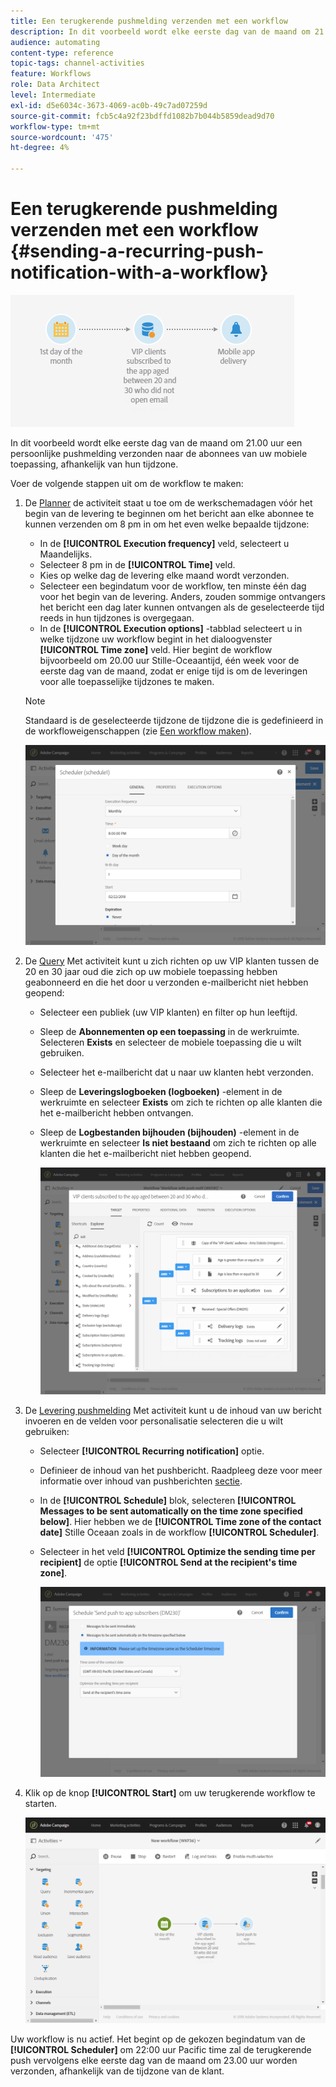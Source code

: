```yaml
---
title: Een terugkerende pushmelding verzenden met een workflow
description: In dit voorbeeld wordt elke eerste dag van de maand om 21.00 uur een persoonlijke pushmelding verzonden naar de abonnees van uw mobiele toepassing, afhankelijk van hun tijdzone.
audience: automating
content-type: reference
topic-tags: channel-activities
feature: Workflows
role: Data Architect
level: Intermediate
exl-id: d5e6034c-3673-4069-ac0b-49c7ad07259d
source-git-commit: fcb5c4a92f23bdffd1082b7b044b5859dead9d70
workflow-type: tm+mt
source-wordcount: '475'
ht-degree: 4%

---
```


# Een terugkerende pushmelding verzenden met een workflow {#sending-a-recurring-push-notification-with-a-workflow}

![](assets/wkf_push_example_1.png)

In dit voorbeeld wordt elke eerste dag van de maand om 21.00 uur een persoonlijke pushmelding verzonden naar de abonnees van uw mobiele toepassing, afhankelijk van hun tijdzone.

Voer de volgende stappen uit om de workflow te maken:

1. De [Planner](../../automating/using/scheduler.md) de activiteit staat u toe om de werkschemadagen vóór het begin van de levering te beginnen om het bericht aan elke abonnee te kunnen verzenden om 8 pm in om het even welke bepaalde tijdzone:

   * In de **[!UICONTROL Execution frequency]** veld, selecteert u Maandelijks.
   * Selecteer 8 pm in de **[!UICONTROL Time]** veld.
   * Kies op welke dag de levering elke maand wordt verzonden.
   * Selecteer een begindatum voor de workflow, ten minste één dag voor het begin van de levering. Anders, zouden sommige ontvangers het bericht een dag later kunnen ontvangen als de geselecteerde tijd reeds in hun tijdzones is overgegaan.
   * In de **[!UICONTROL Execution options]** -tabblad selecteert u in welke tijdzone uw workflow begint in het dialoogvenster **[!UICONTROL Time zone]** veld. Hier begint de workflow bijvoorbeeld om 20.00 uur Stille-Oceaantijd, één week voor de eerste dag van de maand, zodat er enige tijd is om de leveringen voor alle toepasselijke tijdzones te maken.

   >[!NOTE]
   >
   >Standaard is de geselecteerde tijdzone de tijdzone die is gedefinieerd in de workfloweigenschappen (zie [Een workflow maken](../../automating/using/building-a-workflow.md)).

   ![](assets/wkf_push_example_5.png)

1. De [Query](../../automating/using/query.md) Met activiteit kunt u zich richten op uw VIP klanten tussen de 20 en 30 jaar oud die zich op uw mobiele toepassing hebben geabonneerd en die het door u verzonden e-mailbericht niet hebben geopend:

   * Selecteer een publiek (uw VIP klanten) en filter op hun leeftijd.
   * Sleep de **Abonnementen op een toepassing** in de werkruimte. Selecteren **Exists** en selecteer de mobiele toepassing die u wilt gebruiken.
   * Selecteer het e-mailbericht dat u naar uw klanten hebt verzonden.
   * Sleep de **Leveringslogboeken (logboeken)** -element in de werkruimte en selecteer **Exists** om zich te richten op alle klanten die het e-mailbericht hebben ontvangen.
   * Sleep de **Logbestanden bijhouden (bijhouden)** -element in de werkruimte en selecteer **Is niet bestaand** om zich te richten op alle klanten die het e-mailbericht niet hebben geopend.

      ![](assets/wkf_push_example_2.png)

1. De [Levering pushmelding](../../automating/using/push-notification-delivery.md) Met activiteit kunt u de inhoud van uw bericht invoeren en de velden voor personalisatie selecteren die u wilt gebruiken:

   * Selecteer **[!UICONTROL Recurring notification]** optie.
   * Definieer de inhoud van het pushbericht. Raadpleeg deze voor meer informatie over inhoud van pushberichten [sectie](../../channels/using/preparing-and-sending-a-push-notification.md).
   * In de **[!UICONTROL Schedule]** blok, selecteren **[!UICONTROL Messages to be sent automatically on the time zone specified below]**. Hier hebben we de **[!UICONTROL Time zone of the contact date]** Stille Oceaan zoals in de workflow **[!UICONTROL Scheduler]**.
   * Selecteer in het veld **[!UICONTROL Optimize the sending time per recipient]** de optie **[!UICONTROL Send at the recipient's time zone]**.

      ![](assets/wkf_push_example_4.png)

1. Klik op de knop **[!UICONTROL Start]** om uw terugkerende workflow te starten.

   ![](assets/wkf_push_example_3.png)

Uw workflow is nu actief. Het begint op de gekozen begindatum van de **[!UICONTROL Scheduler]** om 22:00 uur Pacific time zal de terugkerende push vervolgens elke eerste dag van de maand om 23.00 uur worden verzonden, afhankelijk van de tijdzone van de klant.
